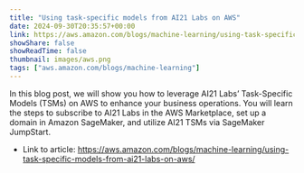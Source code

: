 ```yaml
---
title: "Using task-specific models from AI21 Labs on AWS"
date: 2024-09-30T20:35:57+00:00
link: https://aws.amazon.com/blogs/machine-learning/using-task-specific-models-from-ai21-labs-on-aws/
showShare: false
showReadTime: false
thumbnail: images/aws.png
tags: ["aws.amazon.com/blogs/machine-learning"]
---
```

In this blog post, we will show you how to leverage AI21 Labs’ Task-Specific Models (TSMs) on AWS to enhance your business operations. You will learn the steps to subscribe to AI21 Labs in the AWS Marketplace, set up a domain in Amazon SageMaker, and utilize AI21 TSMs via SageMaker JumpStart.

- Link to article: https://aws.amazon.com/blogs/machine-learning/using-task-specific-models-from-ai21-labs-on-aws/